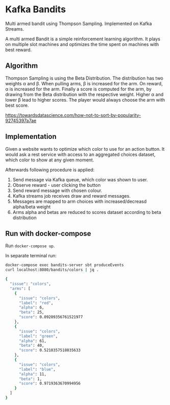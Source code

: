 # Kafka Bandits

Multi armed bandit using Thompson Sampling. 
Implemented on Kafka Streams.


A multi armed Bandit is a simple reinforcement learning algorithm. 
It plays on multiple slot machines and optimizes the time spent on machines with best reward.  

## Algorithm

Thompson Sampling is using the Beta Distribution. The distribution has two weights α and β. 
When pulling arms, β is increased for the arm. On reward, α is increased for the arm. Finally 
a score is computed for the arm, by drawing from the Beta distribution with the respective weight.
Higher α and lower β lead to higher scores. The player would always choose the arm with best score.  

https://towardsdatascience.com/how-not-to-sort-by-popularity-92745397a7ae

## Implementation

Given a website wants to optimize which color to use for an action button.
It would ask a rest service with access to an aggregated choices dataset, which 
color to show at any given moment.

Afterwards following procedure is applied:    

1. Send message via Kafka queue, which color was shown to user.
2. Observe reward - user clicking the button
3. Send reward message with chosen colour.
4. Kafka streams job receives draw and reward messages.
5. Messages are mapped to arm choices with increased/decreasd alpha/beta weight
6. Arms alpha and betas are reduced to scores dataset according to beta distribution

## Run with docker-compose

Run `docker-compose up`.

In separate terminal run:

```bash
docker-compose exec bandits-server sbt produceEvents
curl localhost:8080/bandits/colors | jq .

{
  "issue": "colors",
  "arms": [
    {
      "issue": "colors",
      "label": "red",
      "alpha": 6,
      "beta": 25,
      "score": 0.09209356761521977
    },
    {
      "issue": "colors",
      "label": "green",
      "alpha": 61,
      "beta": 40,
      "score": 0.5210357518035633
    },
    {
      "issue": "colors",
      "label": "blue",
      "alpha": 11,
      "beta": 1,
      "score": 0.9719363670994956
    }
  ]
}
```
